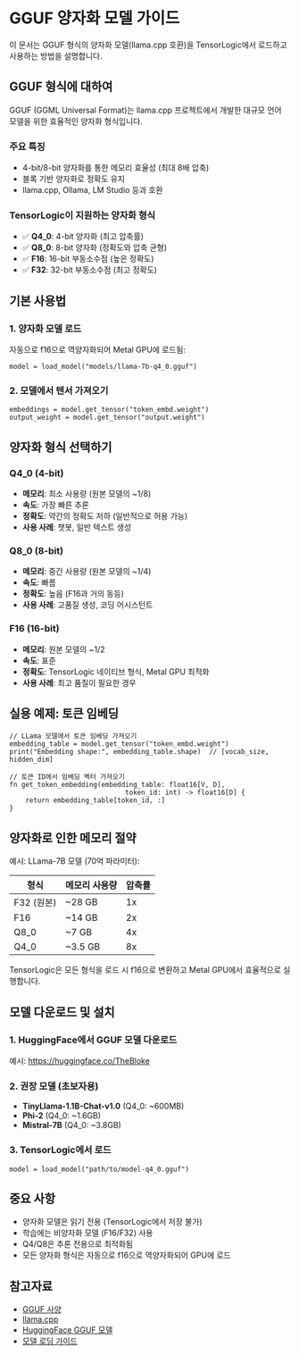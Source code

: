 # GGUF 양자화 모델 가이드

이 문서는 GGUF 형식의 양자화 모델(llama.cpp 호환)을 TensorLogic에서 로드하고 사용하는 방법을 설명합니다.

## GGUF 형식에 대하여

GGUF (GGML Universal Format)는 llama.cpp 프로젝트에서 개발한 대규모 언어 모델을 위한 효율적인 양자화 형식입니다.

### 주요 특징

- 4-bit/8-bit 양자화를 통한 메모리 효율성 (최대 8배 압축)
- 블록 기반 양자화로 정확도 유지
- llama.cpp, Ollama, LM Studio 등과 호환

### TensorLogic이 지원하는 양자화 형식

- ✅ **Q4_0**: 4-bit 양자화 (최고 압축률)
- ✅ **Q8_0**: 8-bit 양자화 (정확도와 압축 균형)
- ✅ **F16**: 16-bit 부동소수점 (높은 정확도)
- ✅ **F32**: 32-bit 부동소수점 (최고 정확도)

## 기본 사용법

### 1. 양자화 모델 로드

자동으로 f16으로 역양자화되어 Metal GPU에 로드됨:

```tensorlogic
model = load_model("models/llama-7b-q4_0.gguf")
```

### 2. 모델에서 텐서 가져오기

```tensorlogic
embeddings = model.get_tensor("token_embd.weight")
output_weight = model.get_tensor("output.weight")
```

## 양자화 형식 선택하기

### Q4_0 (4-bit)

- **메모리**: 최소 사용량 (원본 모델의 ~1/8)
- **속도**: 가장 빠른 추론
- **정확도**: 약간의 정확도 저하 (일반적으로 허용 가능)
- **사용 사례**: 챗봇, 일반 텍스트 생성

### Q8_0 (8-bit)

- **메모리**: 중간 사용량 (원본 모델의 ~1/4)
- **속도**: 빠름
- **정확도**: 높음 (F16과 거의 동등)
- **사용 사례**: 고품질 생성, 코딩 어시스턴트

### F16 (16-bit)

- **메모리**: 원본 모델의 ~1/2
- **속도**: 표준
- **정확도**: TensorLogic 네이티브 형식, Metal GPU 최적화
- **사용 사례**: 최고 품질이 필요한 경우

## 실용 예제: 토큰 임베딩

```tensorlogic
// LLama 모델에서 토큰 임베딩 가져오기
embedding_table = model.get_tensor("token_embd.weight")
print("Embedding shape:", embedding_table.shape)  // [vocab_size, hidden_dim]

// 토큰 ID에서 임베딩 벡터 가져오기
fn get_token_embedding(embedding_table: float16[V, D],
                             token_id: int) -> float16[D] {
    return embedding_table[token_id, :]
}
```

## 양자화로 인한 메모리 절약

예시: LLama-7B 모델 (70억 파라미터):

| 형식       | 메모리 사용량 | 압축률 |
|-----------|-------------|--------|
| F32 (원본) | ~28 GB      | 1x     |
| F16       | ~14 GB      | 2x     |
| Q8_0      | ~7 GB       | 4x     |
| Q4_0      | ~3.5 GB     | 8x     |

TensorLogic은 모든 형식을 로드 시 f16으로 변환하고 Metal GPU에서 효율적으로 실행합니다.

## 모델 다운로드 및 설치

### 1. HuggingFace에서 GGUF 모델 다운로드

예시: https://huggingface.co/TheBloke

### 2. 권장 모델 (초보자용)

- **TinyLlama-1.1B-Chat-v1.0** (Q4_0: ~600MB)
- **Phi-2** (Q4_0: ~1.6GB)
- **Mistral-7B** (Q4_0: ~3.8GB)

### 3. TensorLogic에서 로드

```tensorlogic
model = load_model("path/to/model-q4_0.gguf")
```

## 중요 사항

- 양자화 모델은 읽기 전용 (TensorLogic에서 저장 불가)
- 학습에는 비양자화 모델 (F16/F32) 사용
- Q4/Q8은 추론 전용으로 최적화됨
- 모든 양자화 형식은 자동으로 f16으로 역양자화되어 GPU에 로드

## 참고자료

- [GGUF 사양](https://github.com/ggerganov/ggml/blob/master/docs/gguf.md)
- [llama.cpp](https://github.com/ggerganov/llama.cpp)
- [HuggingFace GGUF 모델](https://huggingface.co/TheBloke)
- [모델 로딩 가이드](model_loading.md)
